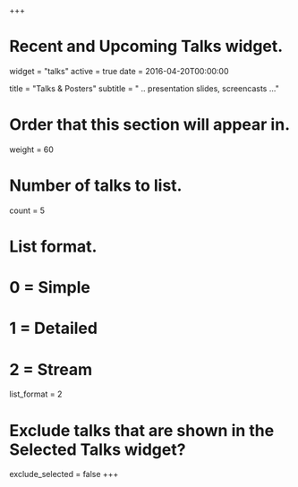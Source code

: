+++
# Recent and Upcoming Talks widget.
widget = "talks"
active = true
date = 2016-04-20T00:00:00

title = "Talks & Posters"
subtitle = " .. presentation slides, screencasts ..."

# Order that this section will appear in.
weight = 60

# Number of talks to list.
count = 5

# List format.
#   0 = Simple
#   1 = Detailed
#   2 = Stream
list_format = 2

# Exclude talks that are shown in the Selected Talks widget?
exclude_selected = false
+++

